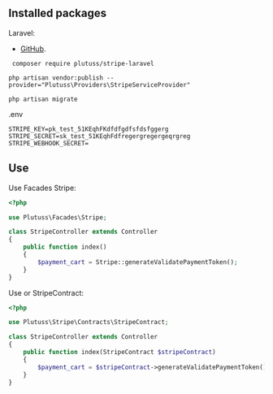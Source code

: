 ## Installed packages

Laravel:
- [GitHub](https://github.com/plutuss/stripe-laravel).

```shell
 composer require plutuss/stripe-laravel
```

```shell
php artisan vendor:publish --provider="Plutuss\Providers\StripeServiceProvider"
```

```shell
php artisan migrate
```


.env
```dotenv
STRIPE_KEY=pk_test_51KEqhFKdfdfgdfsfdsfggerg
STRIPE_SECRET=sk_test_51KEqhFdfregergregergeqrgreg
STRIPE_WEBHOOK_SECRET=
```

## Use
Use Facades Stripe:
```php
<?php

use Plutuss\Facades\Stripe;

class StripeController extends Controller
{
    public function index()
    {
        $payment_cart = Stripe::generateValidatePaymentToken();
    }
}

```




Use or StripeContract:

```php
<?php

use Plutuss\Stripe\Contracts\StripeContract;

class StripeController extends Controller
{
    public function index(StripeContract $stripeContract)
    {
        $payment_cart = $stripeContract->generateValidatePaymentToken();
    }
}

```
